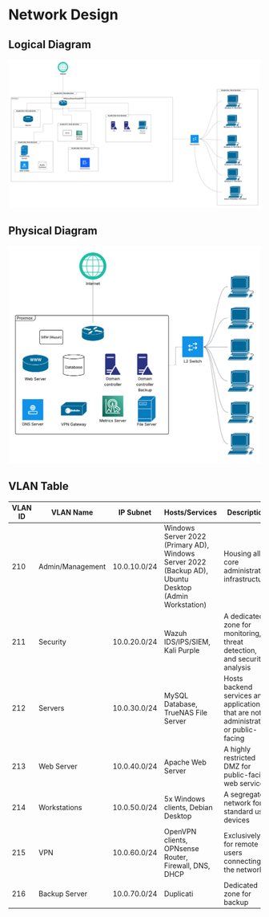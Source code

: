 # Network Design

## Logical Diagram
![Logical Diagram](Logical.png)

## Physical Diagram
![Physical Diagram](Physical.png)

## VLAN Table

| VLAN ID | VLAN Name          | IP Subnet       | Hosts/Services                                                      | Description                                           |
|---------|------------------|----------------|--------------------------------------------------------------------|-------------------------------------------------------|
| 210     | Admin/Management  | 10.0.10.0/24   | Windows Server 2022 (Primary AD), Windows Server 2022 (Backup AD), Ubuntu Desktop (Admin Workstation) | Housing all core administrative infrastructure       |
| 211     | Security          | 10.0.20.0/24   | Wazuh IDS/IPS/SIEM, Kali Purple                                     | A dedicated zone for monitoring, threat detection, and security analysis |
| 212     | Servers           | 10.0.30.0/24   | MySQL Database, TrueNAS File Server                                  | Hosts backend services and applications that are not administrative or public-facing |
| 213     | Web Server        | 10.0.40.0/24   | Apache Web Server                                                    | A highly restricted DMZ for public-facing web services |
| 214     | Workstations      | 10.0.50.0/24   | 5x Windows clients, Debian Desktop                                   | A segregated network for standard user devices       |
| 215     | VPN               | 10.0.60.0/24   | OpenVPN clients, OPNsense Router, Firewall, DNS, DHCP               | Exclusively for remote users connecting to the network |
| 216     | Backup Server     | 10.0.70.0/24   | Duplicati                                                            | Dedicated zone for backup                            |
